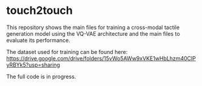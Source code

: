 # touch2touch

This repository shows the main files for training a cross-modal tactile generation model using the VQ-VAE architecture and the main files to evaluate its performance.

The dataset used for training can be found here: https://drive.google.com/drive/folders/15vWo5AWw9xVKE1wHbLhzm40ClPyRBYk5?usp=sharing 

The full code is in progress.
